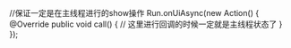//保证一定是在主线程进行的show操作
Run.onUiAsync(new Action() {
    @Override
    public void call() {
        // 这里进行回调的时候一定就是主线程状态了
    }
});